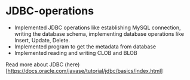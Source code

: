 # JDBC-operations
- Implemented JDBC operations like establishing MySQL connection, writing the database schema, implementing database operations like Insert, Update, Delete.
- Implemented program to get the metadata from database
- Implemented reading and writing CLOB and BLOB


Read more about JDBC (here)[https://docs.oracle.com/javase/tutorial/jdbc/basics/index.html]
